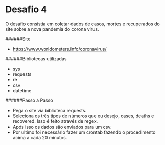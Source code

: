 # Desafio 4

O desafio consistia em coletar dados de casos, mortes e recuperados do site sobre a nova pandemia do corona virus.

######Site
- https://www.worldometers.info/coronavirus/

######Bibliotecas utilizadas
- sys
- requests
- re
- csv
- datetime

######Passo a Passo
- Pega o site via biblioteca requests.
- Seleciona os três tipos de números que eu desejo, cases, deaths e recovered. Isso é feito através de regex.
- Após isso os dados são enviados para um csv.
- Por ultimo foi necessário fazer um crontab fazendo o procedimento acima a cada 20 minutos.

